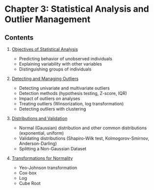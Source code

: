 # Chapter 3: Statistical Analysis and Outlier Management

## Contents

1. [Objectives of Statistical Analysis](./01_Objectives_of_Statistical_Analysis.ipynb)
   - Predicting behavior of unobserved individuals
   - Explaining variability with other variables
   - Distinguishing groups of individuals

2. [Detecting and Managing Outliers](./02_Detecting_and_Managing_Outliers.ipynb)
   - Detecting univariate and multivariate outliers
   - Detection methods (hypothesis testing, Z-score, IQR)
   - Impact of outliers on analyses
   - Treating outliers (Winsorization, log transformation)
   - Detecting outliers with clustering

3. [Distributions and Validation](./03_Distributions_and_Validation.ipynb)
   - Normal (Gaussian) distribution and other common distributions (exponential, uniform)
   - Validating distributions (Shapiro-Wilk test, Kolmogorov-Smirnov, Anderson-Darling)
   - Splitting a Non-Gaussian Dataset

4. [Transformations for Normality](./04_Transformations_for_Normality.ipynb)
   - Yeo-Johnson transformation
   - Cox-box
   - Log
   - Cube Root

